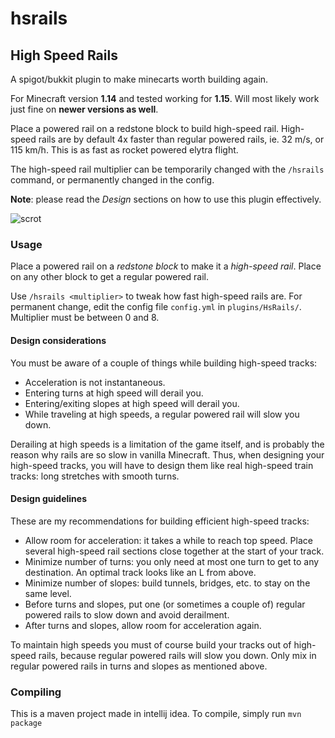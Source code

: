 # hsrails
## High Speed Rails

A spigot/bukkit plugin to make minecarts worth building again.

For Minecraft version **1.14** and tested working for **1.15**. Will most likely work just fine on **newer versions as well**.

Place a powered rail on a redstone block to build high-speed rail.
High-speed rails are by default 4x faster than regular powered rails, ie. 32 m/s, or 115 km/h. This is as fast as rocket powered elytra flight.

The high-speed rail multiplier can be temporarily changed with the `/hsrails` command, or permanently changed in the config.

**Note**: please read the _Design_ sections on how to use this plugin effectively.

![scrot](https://github.com/ergor/hsrails/blob/master/img/scrot.png)

### Usage
Place a powered rail on a _redstone block_ to make it a _high-speed rail_. Place on any other block to get a regular powered rail.

Use `/hsrails <multiplier>` to tweak how fast high-speed rails are.
For permanent change, edit the config file `config.yml` in `plugins/HsRails/`.
Multiplier must be between 0 and 8.

#### Design considerations

You must be aware of a couple of things while building high-speed tracks:

- Acceleration is not instantaneous.
- Entering turns at high speed will derail you.
- Entering/exiting slopes at high speed will derail you.
- While traveling at high speeds, a regular powered rail will slow you down.

Derailing at high speeds is a limitation of the game itself, and is probably the reason why rails are so slow in vanilla Minecraft. Thus, when designing your high-speed tracks, you will have to design them like real high-speed train tracks: long stretches with smooth turns.

#### Design guidelines

These are my recommendations for building efficient high-speed tracks:

- Allow room for acceleration: it takes a while to reach top speed. Place several high-speed rail sections close together at the start of your track.
- Minimize number of turns: you only need at most one turn to get to any destination. An optimal track looks like an L from above.
- Minimize number of slopes: build tunnels, bridges, etc. to stay on the same level.
- Before turns and slopes, put one (or sometimes a couple of) regular powered rails to slow down and avoid derailment.
- After turns and slopes, allow room for acceleration again.

To maintain high speeds you must of course build your tracks out of high-speed rails, because regular powered rails will slow you down. Only mix in regular powered rails in turns and slopes as mentioned above.


### Compiling
This is a maven project made in intellij idea.
To compile, simply run `mvn package`
